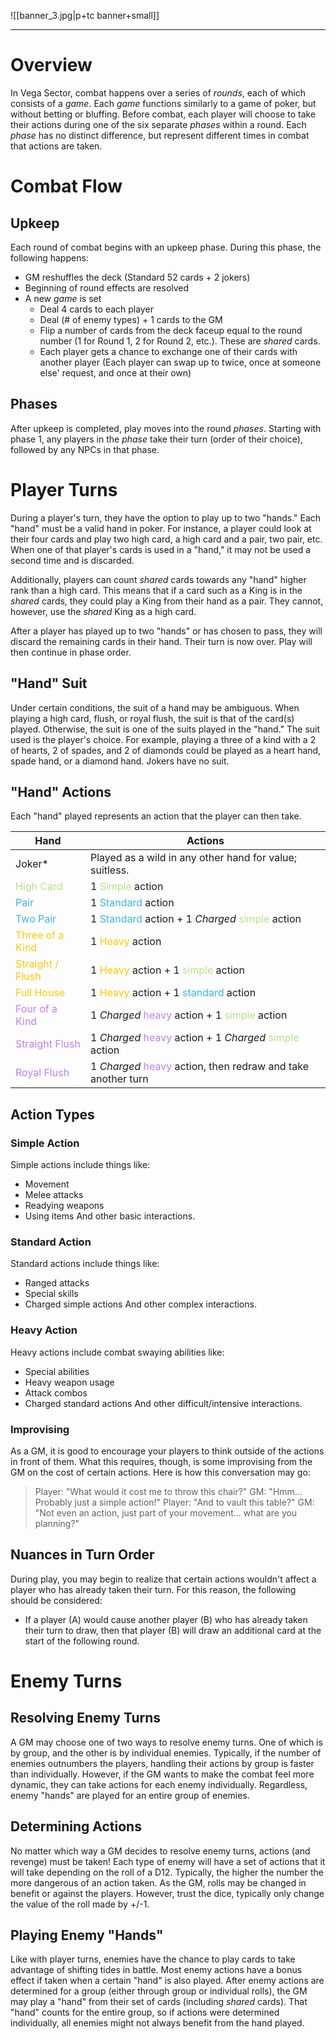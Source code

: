  ![[banner_3.jpg|p+tc banner+small]]
____
# Overview
In Vega Sector, combat happens over a series of *rounds*, each of which consists of a *game*. Each *game* functions similarly to a game of poker, but without betting or bluffing. Before combat, each player will choose to take their actions during one of the six separate *phases* within a round.  Each *phase* has no distinct difference, but represent different times in combat that actions are taken.
# Combat Flow
## Upkeep
Each round of combat begins with an upkeep phase. During this phase, the following happens:
- GM reshuffles the deck (Standard 52 cards + 2 jokers)
- Beginning of round effects are resolved
- A new *game* is set
	- Deal 4 cards to each player
	- Deal (# of enemy types) + 1 cards to the GM
	- Flip a number of cards from the deck faceup equal to the round number (1 for Round 1, 2 for Round 2, etc.). These are *shared* cards.
	- Each player gets a chance to exchange one of their cards with another player (Each player can swap up to twice, once at someone else' request, and once at their own)
## Phases
After upkeep is completed, play moves into the round *phases*. Starting with phase 1, any players in the *phase* take their turn (order of their choice), followed by any NPCs in that phase.
# Player Turns
During a player's turn, they have the option to play up to two "hands." Each "hand" must be a valid hand in poker. For instance, a player could look at their four cards and play two high card, a high card and a pair, two pair, etc. When one of that player's cards is used in a "hand," it may not be used a second time and is discarded.

Additionally, players can count *shared* cards towards any "hand" higher rank than a high card. This means that if a card such as a King is in the *shared* cards, they could play a King from their hand as a pair. They cannot, however, use the *shared* King as a high card.

After a player has played up to two "hands" or has chosen to pass, they will discard the remaining cards in their hand. Their turn is now over. Play will then continue in phase order.
## "Hand" Suit
Under certain conditions, the suit of a hand may be ambiguous. When playing a high card, flush, or royal flush, the suit is that of the card(s) played. Otherwise, the suit is one of the suits played in the "hand." The suit used is the player's choice. For example, playing a three of a kind with a 2 of hearts, 2 of spades, and 2 of diamonds could be played as a heart hand, spade hand, or a diamond hand. Jokers have no suit.
## "Hand" Actions
Each "hand" played represents an action that the player can then take.

| Hand                                                | Actions                                                                                                                    |
| --------------------------------------------------- | -------------------------------------------------------------------------------------------------------------------------- |
| Joker*                                              | Played as a wild in any other hand for value; suitless.                                                                    |
| <span style="color:#b7e189">High Card</span>        | 1 <span style="color:#b7e189">Simple </span>action                                                                         |
| <span style="color:#38b7e5">Pair</span>             | 1 <span style="color:#38b7e5">Standard</span> action                                                                       |
| <span style="color:#38b7e5">Two Pair</span>         | 1 <span style="color:#38b7e5">Standard</span> action + 1 *Charged* <span style="color:#b7e189">simple</span> action        |
| <span style="color:#ffc800">Three of a Kind</span>  | 1 <span style="color:#ffc800">Heavy</span> action                                                                          |
| <span style="color:#ffc800">Straight / Flush</span> | 1 <span style="color:#ffc800">Heavy</span> action + 1 <span style="color:#b7e189">simple</span> action                     |
| <span style="color:#ffc800">Full House</span>       | 1 <span style="color:#ffc800">Heavy</span> action + 1 <span style="color:#38b7e5">standard</span> action                   |
| <span style="color:#bf7ff0">Four of a Kind</span>   | 1 *Charged* <span style="color:#bf7ff0">heavy</span> action + 1 <span style="color:#b7e189">simple</span> action           |
| <span style="color:#bf7ff0">Straight Flush</span>   | 1 *Charged* <span style="color:#bf7ff0">heavy</span> action + 1 *Charged* <span style="color:#b7e189">simple</span> action |
| <span style="color:#bf7ff0">Royal Flush</span>      | 1 *Charged* <span style="color:#bf7ff0">heavy</span> action, then redraw and take another turn                             |
## Action Types
### Simple Action
Simple actions include things like:
- Movement
- Melee attacks
- Readying weapons
- Using items
And other basic interactions.
### Standard Action
Standard actions include things like:
- Ranged attacks
- Special skills
- Charged simple actions
And other complex interactions.
### Heavy Action
Heavy actions include combat swaying abilities like:
- Special abilities
- Heavy weapon usage
- Attack combos
- Charged standard actions
And other difficult/intensive interactions.
### Improvising
As a GM, it is good to encourage your players to think outside of the actions in front of them. What this requires, though, is some improvising from the GM on the cost of certain actions. Here is how this conversation may go:
> Player: "What would it cost me to throw this chair?"
> GM: "Hmm... Probably just a simple action!"
> Player: "And to vault this table?"
> GM: "Not  even an action, just part of your movement... what are you planning?"
## Nuances in Turn Order
During play, you may begin to realize that certain actions wouldn't affect a player who has already taken their turn. For this reason, the following should be considered:
- If a player (A) would cause another player (B) who has already taken their turn to draw, then that player (B) will draw an additional card at the start of the following round.
# Enemy Turns
## Resolving Enemy Turns
A GM may choose one of two ways to resolve enemy turns. One of which is by group, and the other is by individual enemies. Typically, if the number of enemies outnumbers the players, handling their actions by group is faster than individually. However, if the GM wants to make the combat feel more dynamic, they can take actions for each enemy individually. Regardless, enemy "hands" are played for an entire group of enemies.
## Determining Actions
No matter which way a GM decides to resolve enemy turns, actions (and revenge) must be taken! Each type of enemy will have a set of actions that it will take depending on the roll of a D12. Typically, the higher the number the more dangerous of an action taken. As the GM, rolls may be changed in benefit or against the players. However, trust the dice, typically only change the value of the roll made by +/-1.
## Playing Enemy "Hands"
Like with player turns, enemies have the chance to play cards to take advantage of shifting tides in battle. Most enemy actions have a bonus effect if taken when a certain "hand" is also played. After enemy actions are determined for a group (either through group or individual rolls), the GM may play a "hand" from their set of cards (including *shared* cards). That "hand" counts for the entire group, so if actions were determined individually, all enemies might not always benefit from the hand played.